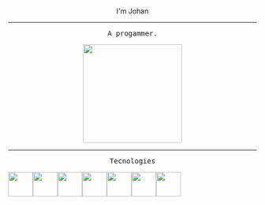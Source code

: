 <br>
<p align="center">I'm Johan</p>
<hr>

<center>


<p align="center">
<samp>
A progammer.
</samp>
</p>

<p align="center">
<img src="https://media.giphy.com/media/wKWxuUOcp9fdvckBty/giphy.gif" height="200px">
</p>

<hr>

<p>
<samp>Tecnologies</samp>
</p>

<div style="display: flex;">
<img src="https://img.icons8.com/?size=512&id=uJM6fQYqDaZK&format=png" height="50px">
<img src="https://img.icons8.com/?size=512&id=71257&format=png" height="50px">
<img src="https://img.icons8.com/?size=512&id=9ESZMOeUioJS&format=png" height="50px">
<img src="https://img.icons8.com/color/344/c-plus-plus-logo.png" height="50px">
<img src="https://img.icons8.com/ultraviolet/344/react--v2.png" height="50px">
<img src="https://img.icons8.com/color/344/linux--v1.png" height="50px">
<img src="https://img.icons8.com/fluency/344/node-js.png" height="50px">
</div>
